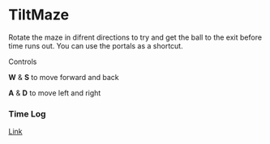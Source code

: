 # TiltMaze

Rotate the maze in difrent directions to try and get the ball to the exit before time runs out. You can use the portals as a shortcut.

Controls

**W** & **S** to move forward and back

**A** & **D** to move left and right

<h3>Time Log</h3>
<a href="https://docs.google.com/spreadsheets/d/1Oo1Q-rgRU8wAkQm34kdSmqdxUzoH8occHk6mpsQwDlk/edit?usp=sharing">Link</a>

